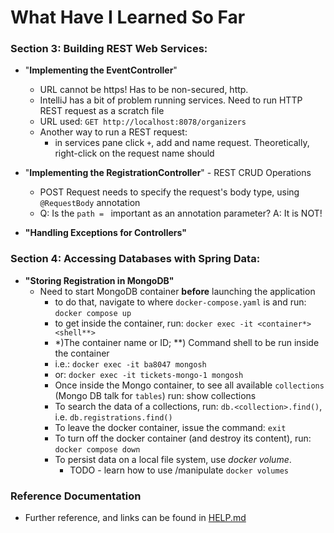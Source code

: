 # What Have I Learned So Far

### Section 3: Building REST Web Services:
  
  
 - "**Implementing the EventController**"
   - URL cannot be https! Has to be non-secured, http.
   - IntelliJ has a bit of problem running services. Need to run HTTP REST request as a scratch file
   - URL used: `GET http://localhost:8078/organizers`
   - Another way to run a REST request:
     - in services pane click `+`, add and name request. Theoretically, right-click on the request name should
  
  
 - "**Implementing the RegistrationController**" - REST CRUD Operations
   - POST Request needs to specify the request's body type, using `@RequestBody` annotation
   - Q: Is the `path = ` important as an annotation parameter?  A: It is NOT!


- **"Handling Exceptions for Controllers"** 


### Section 4: Accessing Databases with Spring Data:

- **"Storing Registration in MongoDB"**
   - Need to start MongoDB container **before** launching the application
     - to do that, navigate to where `docker-compose.yaml` is and run: `docker compose up`
     - to get inside the container, run: `docker exec -it <container*> <shell**>`
     - *)The container name or ID;   **) Command shell to be run inside the container
     - i.e.: `docker exec -it ba8047 mongosh`
     - or:  `docker exec -it tickets-mongo-1 mongosh`
     - Once inside the Mongo container, to see all available `collections` (Mongo DB talk for `tables`) run: show collections
     - To search the data of a collections, run: `db.<collection>.find()`, i.e. `db.registrations.find()`
     - To leave the docker container, issue the command: `exit`
     - To turn off the docker container (and destroy its content), run: `docker compose down`
     - To persist data on a local file system, use *docker volume*. 
       - TODO - learn how to use /manipulate `docker volumes`



### Reference Documentation
 * Further reference, and links can be found in [HELP.md](HELP.md) 